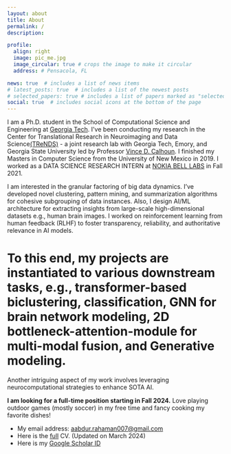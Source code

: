 ```yaml
---
layout: about
title: About
permalink: /
description:

profile:
  align: right
  image: pic_me.jpg
  image_circular: true # crops the image to make it circular
  address: # Pensacola, FL

news: true  # includes a list of news items
# latest_posts: true  # includes a list of the newest posts
# selected_papers: true # includes a list of papers marked as "selected={true}"
social: true  # includes social icons at the bottom of the page
---
```


I am a Ph.D. student in the School of Computational Science and Engineering at [Georgia Tech](https://cse.gatech.edu/). I've been conducting my research in the Center for Translational Research in Neuroimaging and Data Science[(TReNDS)](https://trendscenter.org/) - a joint research lab with Georgia Tech, Emory, and Georgia State University led
by Professor [Vince D. Calhoun](https://scholar.google.com/citations?user=WNOoGKIAAAAJ&hl=en). I finished my Masters in Computer Science from the University of New Mexico in 2019. I worked as a DATA SCIENCE RESEARCH INTERN at [NOKIA BELL LABS](https://www.bell-labs.com/) in Fall 2021.    

I am interested in the granular factoring of big data dynamics. I’ve developed novel clustering, pattern mining, and summarization algorithms for cohesive subgrouping of data instances. Also, I design AI/ML architecture for extracting insights from large-scale high-dimensional datasets e.g., human brain images. I worked on reinforcement learning from human feedback (RLHF) to foster transparency, reliability, and authoritative relevance in AI models. 
# To this end, my projects are instantiated to various downstream tasks, e.g., transformer-based biclustering, classification, GNN for brain network modeling, 2D bottleneck-attention-module for multi-modal fusion, and Generative modeling. 
Another intriguing aspect of my work involves leveraging neurocomputational strategies to enhance SOTA AI. 

**I am looking for a full-time position starting in Fall 2024.** Love playing outdoor games (mostly soccer) in my free time and fancy cooking my favorite dishes!

* My email address: aabdur.rahaman007@gmail.com
* Here is the [full](CV/CV_wRahaman.pdf) CV. (Updated on March 2024)
* Here is my [Google Scholar ID](https://scholar.google.com/citations?user=fiosWPwAAAAJ&hl=en)

